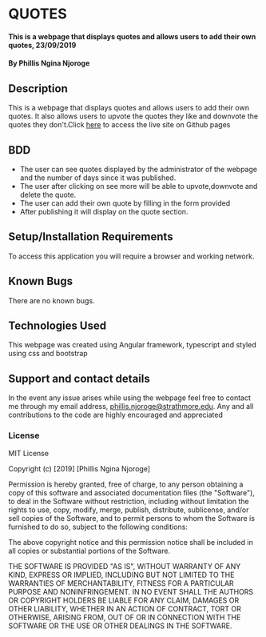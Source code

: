 #   QUOTES
#### This is a webpage that displays quotes and allows users to add their own quotes, 23/09/2019
#### By Phillis Ngina Njoroge
## Description
This is a webpage that displays quotes and allows users to add their own quotes. It also allows users to upvote the quotes they like and downvote the quotes they don't.Click <a href="https://ngina07.github.io/quotes/">here</a> to access the live site on Github pages

## BDD
* The user can see quotes displayed by the administrator of the webpage and the number of days since it was published.
* The user after clicking on see more will be able to upvote,downvote and delete the quote.
* The user can add their own quote by filling in the form provided
* After publishing it will display on the quote section.

## Setup/Installation Requirements
To access this application you will require a browser and working network.
## Known Bugs
There are no known bugs.
## Technologies Used
This webpage was created using Angular framework, typescript and styled using css and bootstrap
## Support and contact details
In the event any issue arises while using the webpage feel free to contact me through my email address, phillis.njoroge@strathmore.edu. Any and all contributions to the code are highly encouraged and appreciated 
### License
MIT License

Copyright (c) [2019] [Phillis Ngina Njoroge]

Permission is hereby granted, free of charge, to any person obtaining a copy
of this software and associated documentation files (the "Software"), to deal
in the Software without restriction, including without limitation the rights
to use, copy, modify, merge, publish, distribute, sublicense, and/or sell
copies of the Software, and to permit persons to whom the Software is
furnished to do so, subject to the following conditions:

The above copyright notice and this permission notice shall be included in all
copies or substantial portions of the Software.

THE SOFTWARE IS PROVIDED "AS IS", WITHOUT WARRANTY OF ANY KIND, EXPRESS OR
IMPLIED, INCLUDING BUT NOT LIMITED TO THE WARRANTIES OF MERCHANTABILITY,
FITNESS FOR A PARTICULAR PURPOSE AND NONINFRINGEMENT. IN NO EVENT SHALL THE
AUTHORS OR COPYRIGHT HOLDERS BE LIABLE FOR ANY CLAIM, DAMAGES OR OTHER
LIABILITY, WHETHER IN AN ACTION OF CONTRACT, TORT OR OTHERWISE, ARISING FROM,
OUT OF OR IN CONNECTION WITH THE SOFTWARE OR THE USE OR OTHER DEALINGS IN THE
SOFTWARE.

